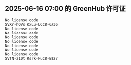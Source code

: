## 2025-06-16 07:00 的 GreenHub 许可证
```
No license code
SVXr-hOVs-KxLu-LCC8-6A36
No license code
No license code
No license code
No license code
No license code
No license code
No license code
SVTN-z10t-Rsrk-FuC8-BB27
```
